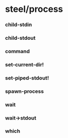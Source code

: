 # steel/process
### **child-stdin**
### **child-stdout**
### **command**
### **set-current-dir!**
### **set-piped-stdout!**
### **spawn-process**
### **wait**
### **wait->stdout**
### **which**

